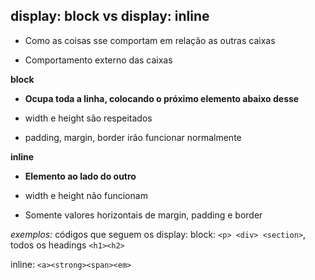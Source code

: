 ## display: block vs display: inline

- Como as coisas sse comportam em relação as outras caixas

- Comportamento externo das caixas

**block**

- **Ocupa toda a linha, colocando o próximo elemento abaixo desse**

- width e height são respeitados

- padding, margin, border irão funcionar normalmente

**inline**

- **Elemento ao lado do outro**

- width e height não funcionam

- Somente valores horizontais de margin, padding e border

*exemplos:*
códigos que seguem os display: 
block: `<p> <div> <section>`, todos os headings `<h1><h2>`

inline: `<a><strong><span><em>`